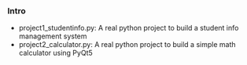 ### Intro 

- project1_studentinfo.py: A real python project to build a student info management system
- project2_calculator.py: A real python project to build a simple math calculator using PyQt5
